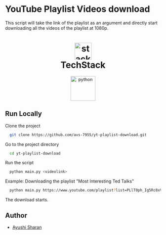# YouTube Playlist Videos download

This script will take the link of the playlist as an argument and directly start downloading all the videos of the playlist at 1080p.

<h1 align="center">
  <img src="https://ik.imagekit.io/pq7opoglh/GitHub_ReadMe/stack_GjMfbKvDP.svg?ik-sdk-version=javascript-1.4.3&updatedAt=1655143763495" width="55" alt="stacklogo-python" />
 <br>
 TechStack</h1>

<div align="center">
<img src="https://raw.githubusercontent.com/gilbarbara/logos/master/logos/python.svg" alt="python" width="80" height="80"/>
</div>

## Run Locally

Clone the project

```bash
  git clone https://github.com/avs-7955/yt-playlist-download.git
```

Go to the project directory

```bash
  cd yt-playlist-download
```

Run the script

```bash
  python main.py <videolink>
```

Example: Downloading the playlist "Most Interesting Ted Talks"

```bash
  python main.py https://www.youtube.com/playlist?list=PLlT0ph_Ig5Rc8xVBw47aZfLsOGw-lxRWb
```

The download starts.

## Author

-   [Ayushi Sharan](https://github.com/avs-7955)
